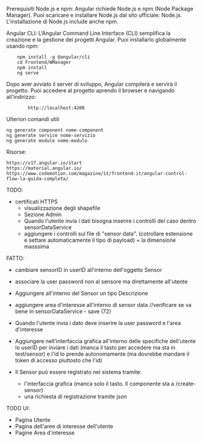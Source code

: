 Prerequisiti
Node.js e npm: Angular richiede Node.js e npm (Node Package Manager). Puoi scaricare e installare Node.js dal sito ufficiale: Node.js. L'installazione di Node.js include anche npm.

Angular CLI: L'Angular Command Line Interface (CLI) semplifica la creazione e la gestione dei progetti Angular. Puoi installarlo globalmente usando npm:

        npm install -g @angular/cli
        cd Frontend/WManager
        npm install
        ng serve


Dopo aver avviato il server di sviluppo, Angular compilerà e servirà il progetto. Puoi accedere al progetto aprendo il browser e navigando all'indirizzo:

            http://localhost:4200
            
            

Ulteriori comandi utili

    ng generate component nome-component
    ng generate service nome-servizio
    ng generate module nome-modulo


Risorse:

    https://v17.angular.io/start
    https://material.angular.io/
    https://www.codemotion.com/magazine/it/frontend-it/angular-control-flow-la-guida-completa/


TODO:

- certificati HTTPS
  - visualizzazione degli shapefile
  - Sezione Admin
  - Quando l'utente invia i dati bisogna inserire i controlli del caso dentro sensorDataService
  - aggiungere i controlli sul file di "sensor data". (cotrollare estensione e settare automaticamente il tipo di payload) + la dimensione masssima

FATTO:
  - cambiare sensorID in userID all'interno dell'oggetto Sensor
  - associare la user password non al sensore ma direttamente all'utente
  - Aggiungere all'interno del Sensor un tipo Descrizione
  - aggiungere area d'interesse all'interno di sensor data  //verificare se va bene in sensorDataService - save (72)
  - Quando l'utente invia i dato deve inserire la user password e l'area d'interesse
  - Aggiungere nell'interfaccia grafica all'interno delle specifiche dell'utente lo userID per inviare i dati (manca il tasto per accedere ma sta in test/sensor)
    e l'id lo prende autonomamente (ma dovrebbe mandare il token di accesso piuttosto che l'id)

  - Il Sensor può essere registrato nel sistema tramite:
    - l'interfaccia grafica (manca solo il tasto. Il componente sta a /create-sensor)
    - una richiesta di registrazione tramite json

TODO UI:

  - Pagina Utente
  - Pagina dell'aree di interesse dell'utente
  - Pagine Area d'interesse 




